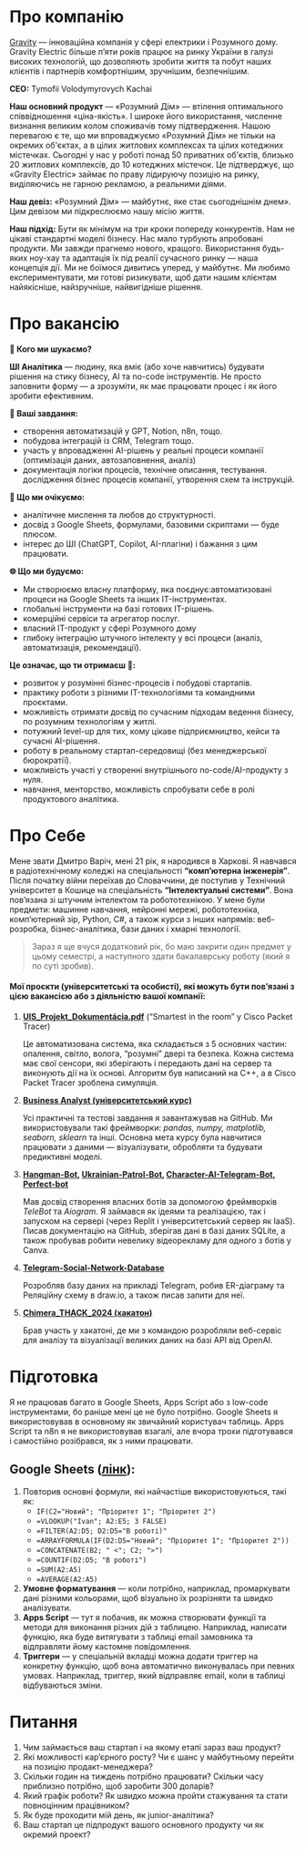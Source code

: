 # Про компанію
[Gravity](https://gravity.com.ua/) — інноваційна компанія у сфері електрики і Розумного дому. Gravity Electric більше п’яти років працює на ринку України в галузі високих технологій, що дозволяють зробити життя та побут наших клієнтів і партнерів комфортнішим, зручнішим, безпечнішим.

**CEO:** Tymofii Volodymyrovych Kachai

**Наш основний продукт** — «Розумний Дім» — втілення оптимального співвідношення «ціна-якість». І широке його використання, численне визнання великим колом споживачів тому підтвердження. Нашою перевагою є те, що ми впроваджуємо «Розумний Дім» не тільки на окремих об'єктах, а в цілих житлових комплексах та цілих котеджних містечках. Сьогодні у нас у роботі понад 50 приватних об'єктів, близько 20 житлових комплексів, до 10 котеджних містечок. Це підтверджує, що «Gravity Electric» займає по праву лідируючу позицію на ринку, виділяючись не гарною рекламою, а реальними діями.

**Наш девіз:** «Розумний Дім» — майбутнє, яке стає сьогоднішнім днем». Цим девізом ми підкреслюємо нашу місію життя.

**Наш підхід:** Бути як мінімум на три кроки попереду конкурентів. Нам не цікаві стандартні моделі бізнесу. Нас мало турбують апробовані продукти. Ми завжди прагнемо нового, кращого. Використання будь-яких ноу-хау та адаптація їх під реалії сучасного ринку — наша концепція дії. Ми не боїмося дивитись уперед, у майбутнє. Ми любимо експериментувати, ми готові ризикувати, щоб дати нашим клієнтам найякісніше, найзручніше, найвигідніше рішення.

# Про вакансію

**👤 Кого ми шукаємо?**

**ШІ Аналітика** — людину, яка вміє (або хоче навчитись) будувати рішення на стику бізнесу, AI та no-code інструментів. Не просто заповнити форму — а зрозуміти, як має працювати процес і як його зробити ефективним.

**🧠 Ваші завдання:**
- створення автоматизацій у GPT, Notion, n8n, тощо.
- побудова інтеграцій із CRM, Telegram тощо.
- участь у впровадженні AI-рішень у реальні процеси компанії (оптимізація даних, автозаповнення, аналіз)
- документація логіки процесів, технічне описання, тестування. дослідження бізнес процесів компанії, утворення схем та інструкцій.

**📌 Що ми очікуємо:**
- аналітичне мислення та любов до структурності.
- досвід з Google Sheets, формулами, базовими скриптами — буде плюсом.
- інтерес до ШІ (ChatGPT, Copilot, AI-плагіни) і бажання з цим працювати.

**🌐 Що ми будуємо:**
- Ми створюємо власну платформу, яка поєднує:автоматизовані процеси на Google Sheets та інших IT-інструментах.
- глобальні інструменти на базі готових IT-рішень.
- комерційні сервіси та агрегатор послуг.
- власний IT-продукт у сфері Розумного дому
- глибоку інтеграцію штучного інтелекту у всі процеси (аналіз, автоматизація, рекомендації).

**Це означає, що ти отримаєш 🎁:**

- розвиток у розумінні бізнес-процесів і побудові стартапів.
- практику роботи з різними IT-технологіями та командними проєктами.
- можливість отримати досвід по сучасним підходам ведення бізнесу, по розумним технологіям у житлі.
- потужний level-up для тих, кому цікаве підприємництво, кейси та сучасні AI-рішення.
- роботу в реальному стартап-середовищі (без менеджерської бюрократії).
- можливість участі у створенні внутрішнього no-code/AI-продукту з нуля.
- навчання, менторство, можливість спробувати себе в ролі продуктового аналітика.

# Про Себе

Мене звати Дмитро Варіч, мені 21 рік, я народився в Харкові. Я навчався в радіотехнічному коледжі на спеціальності **“комп’ютерна інженерія”**. Після початку війни переїхав до Словаччини, де поступив у Технічний університет в Кошице на спеціальність **“Інтелектуальні системи”**. Вона пов’язана зі штучним інтелектом та робототехнікою. У мене були предмети: машинне навчання, нейронні мережі, робототехніка, комп’ютерний зір, Python, C#, а також курси з інших напрямів: веб-розробка, бізнес-аналітика, бази даних і хмарні технології.

> Зараз я ще вчуся додатковий рік, бо маю закрити один предмет у цьому семестрі, а наступного здати бакалаврську роботу (який я по суті зробив).

#### Мої проєкти (університетські та особисті), які можуть бути пов’язані з цією вакансією або з діяльністю вашої компанії:

1. [**UIS\_Projekt\_Dokumentácia.pdf**](https://github.com/dmytro-varich/Programming-Problems-Solutions/blob/main/university-assignments/tuke/uis/UIS_Projekt_Dokument%C3%A1cia.pdf) (“Smartest in the room” у Cisco Packet Tracer)
   
    Це автоматизована система, яка складається з 5 основних частин: опалення, світло, волога, “розумні” двері та безпека. Кожна система має свої сенсори, які зберігають і передають дані на сервер та виконують дії на їх основі. Алгоритм був написаний на C++, а в Cisco Packet Tracer зроблена симуляція.

2. [**Business Analyst (університетський курс)**](https://github.com/dmytro-varich/Programming-Problems-Solutions/tree/main/university-assignments/tuke/business_analytics)

   Усі практичні та тестові завдання я завантажував на GitHub. Ми використовували такі фреймворки: *pandas, numpy, matplotlib, seaborn, sklearn* та інші. Основна мета курсу була навчитися працювати з даними — візуалізувати, обробляти та будувати предиктивні моделі.

3. **[Hangman-Bot](https://github.com/dmytro-varich/Hangman-Bot), [Ukrainian-Patrol-Bot](https://github.com/dmytro-varich/Ukrainian-Patrol-Bot), [Character-AI-Telegram-Bot](https://github.com/dmytro-varich/Character-AI-Telegram-Bot), [Perfect-bot](https://github.com/dmytro-varich/Perfect-bot)**

   Мав досвід створення власних ботів за допомогою фреймворків *TeleBot* та *Aiogram*. Я займався як ідеями та реалізацією, так і запуском на сервері (через Replit і університетський сервер як IaaS). Писав документацію на GitHub, зберігав дані в базі даних SQLite, а також пробував робити невелику відеорекламу для одного з ботів у Canva.

4. [**Telegram-Social-Network-Database**](https://github.com/dmytro-varich/Telegram-Social-Network-Database)

   Розробляв базу даних на прикладі Telegram, робив ER-діаграму та Реляційну схему в draw.io, а також писав запити для неї.   

5. [**Chimera\_THACK\_2024 (хакатон)**](https://github.com/ywindows98/Chimera_THACK_2024)

   Брав участь у хакатоні, де ми з командою розробляли веб-сервіс для аналізу та візуалізації великих даних на базі API від OpenAI.

# Підготовка
Я не працював багато в Google Sheets, Apps Script або з low-code інструментами, бо раніше мені це не було потрібно. Google Sheets я використовував в основному як звичайний користувач таблиць. Apps Script та n8n я не використовував взагалі, але вчора трохи підготувався і самостійно розібрався, як з ними працювати.

## Google Sheets ([лінк](https://docs.google.com/spreadsheets/d/1i-aKFasMZPMSjt-k60bQHdmrOx63aIyYdLQCNWGC9zk/edit?usp=sharing)):
1. Повторив основні формули, які найчастіше використовуються, такі як:
   - `IF(C2="Новий"; "Пріоритет 1"; "Пріоритет 2")`
   - `=VLOOKUP("Ivan"; A2:E5; 3 FALSE)`
   - `=FILTER(A2:D5; D2:D5="В роботі)"`
   - `=ARRAYFORMULA(IF(D2:D5="Новий"; "Пріоритет 1"; "Пріоритет 2"))`
   - `=CONCATENATE(B2; " <"; C2; ">")`
   - `=COUNTIF(D2:D5; "В роботі")`
   - `=SUM(A2:A5)`
   - `=AVERAGE(A2:A5)`
2. **Умовне форматування** — коли потрібно, наприклад, промаркувати дані різними кольорами, щоб візуально їх розрізняти та швидко аналізувати.
3. **Apps Script** — тут я побачив, як можна створювати функції та методи для виконання різних дій з таблицею. Наприклад, написати функцію, яка буде витягувати з таблиці email замовника та відправляти йому кастомне повідомлення.
4. **Триггери** — у спеціальній вкладці можна додати триггер на конкретну функцію, щоб вона автоматично виконувалась при певних умовах. Наприклад, триггер, який відправляє email, коли в таблиці відбуваються зміни.

# Питання
1. Чим займається ваш стартап і на якому етапі зараз ваш продукт?
2. Які можливості кар’єрного росту? Чи є шанс у майбутньому перейти на позицію продакт-менеджера?
3. Скільки годин на тиждень потрібно працювати? Скільки часу приблизно потрібно, щоб заробити 300 доларів?
4. Який графік роботи? Як швидко можна пройти стажування та стати повноцінним працівником?
5. Як буде проходити мій день, як junior-аналітика?
6. Ваш стартап це підпродукт вашого основного продукту чи як окремий проект?

